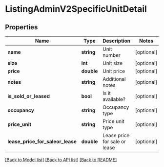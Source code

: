 # ListingAdminV2SpecificUnitDetail

## Properties
Name | Type | Description | Notes
------------ | ------------- | ------------- | -------------
**name** | **string** | Unit number | [optional] 
**size** | **int** | Unit size | [optional] 
**price** | **double** | Unit price | [optional] 
**notes** | **string** | Additional notes | [optional] 
**is_sold_or_leased** | **bool** | Is it available? | [optional] 
**occupancy** | **string** | Occupancy type | [optional] 
**price_unit** | **string** | Price unit type | [optional] 
**lease_price_for_saleor_lease** | **double** | Lease price for sale or lease | [optional] 

[[Back to Model list]](../../README.md#documentation-for-models) [[Back to API list]](../../README.md#documentation-for-api-endpoints) [[Back to README]](../../README.md)

